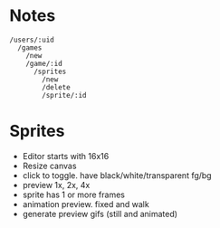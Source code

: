 # Notes

```
/users/:uid
  /games
    /new
    /game/:id
      /sprites
        /new
        /delete
        /sprite/:id
```

# Sprites

* Editor starts with 16x16
* Resize canvas
* click to toggle. have black/white/transparent fg/bg
* preview 1x, 2x, 4x
* sprite has 1 or more frames
* animation preview. fixed and walk
* generate preview gifs (still and animated)
